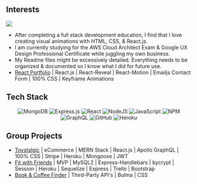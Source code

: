 <!-- <h2 align="center">About Me</h2>  -->
## Interests
<p align="left">
  <a href="https://skillicons.dev">
    <img src="https://skillicons.dev/icons?i=aws,html,css,react" />
  </a>
</p>

- After completing a full stack development education, I find that I love creating visual animations with HTML, CSS, & React.js.
- I am currently studying for the AWS Cloud Architect Exam & Google UX Design Professional Certificate while juggling my own business. 
- My Readme files might be excessively detailed. Everything needs to be organized & documented so I know what I did for future use.
- [React Portfolio](https://cynthiagodoy.github.io/react.js-portfolio/) | React.js | React-Reveal | React-Motion | Emailjs Contact Form | 100% CSS | Keyframe Animations

## Tech Stack
<div align="center">

![MongoDB](https://img.shields.io/badge/MongoDB-%234ea94b.svg?style=for-the-badge&logo=mongodb&logoColor=white)
![Express.js](https://img.shields.io/badge/express.js-%23404d59.svg?style=for-the-badge&logo=express&logoColor=%2361DAFB)
![React](https://img.shields.io/badge/react-%2320232a.svg?style=for-the-badge&logo=react&logoColor=%2361DAFB)
![NodeJS](https://img.shields.io/badge/node.js-6DA55F?style=for-the-badge&logo=node.js&logoColor=white)
![JavaScript](https://img.shields.io/badge/javascript-%23323330.svg?style=for-the-badge&logo=javascript&logoColor=%23F7DF1E)
![NPM](https://img.shields.io/badge/NPM-%23000000.svg?style=for-the-badge&logo=npm&logoColor=white)
![GraphQL](https://img.shields.io/badge/-GraphQL-E10098?style=for-the-badge&logo=graphql&logoColor=white)
![GitHub](https://img.shields.io/badge/github-%23121011.svg?style=for-the-badge&logo=github&logoColor=white)
![Heroku](https://img.shields.io/badge/heroku-%23430098.svg?style=for-the-badge&logo=heroku&logoColor=white)

</div>

## Group Projects

- [Toystalgic](https://toystalgic.herokuapp.com/) | eCommerce | MERN Stack | React.js | Apollo GraphQL | 100% CSS | Stripe | Heroku | Mongoose | JWT
- [Fit with Friends](https://fitwithfriends-app.herokuapp.com/) | MVP | MySQL2 | Express-Handlebars | bycrypt | Session | Heroku | Sequelize | Express | Trello | Bootstrap
- [Book & Coffee Finder](https://noah8863.github.io/Coffee-and-Book-Finder/) | Third-Party API's | Bulma | CSS
